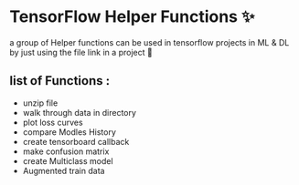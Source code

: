# TensorFlow Helper Functions ✨
a group of Helper functions can be used in tensorflow projects in ML & DL by just using the file link in a project 🦾

## list of Functions : 
* unzip file 
* walk through data in directory 
* plot loss curves 
* compare Modles History 
* create tensorboard callback 
* make confusion matrix 
* create Multiclass model 
* Augmented train data

